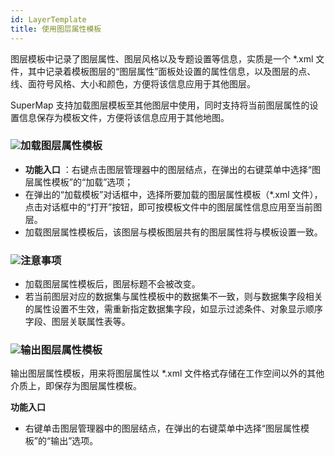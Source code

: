 ```yaml
---
id: LayerTemplate
title: 使用图层属性模板
---
```

图层模板中记录了图层属性、图层风格以及专题设置等信息，实质是一个 *.xml
文件，其中记录着模板图层的“图层属性”面板处设置的属性信息，以及图层的点、线、面符号风格、大小和颜色，方便将该信息应用于其他图层。

SuperMap 支持加载图层模板至其他图层中使用，同时支持将当前图层属性的设置信息保存为模板文件，方便将该信息应用于其他地图。

### ![](../../img/read.gif)加载图层属性模板

  * **功能入口** ：右键点击图层管理器中的图层结点，在弹出的右键菜单中选择“图层属性模板”的“加载”选项； 
  * 在弹出的“加载模板”对话框中，选择所要加载的图层属性模板（*.xml 文件），点击对话框中的“打开”按钮，即可按模板文件中的图层属性信息应用至当前图层。 
  * 加载图层属性模板后，该图层与模板图层共有的图层属性将与模板设置一致。

### ![](../../img/note.png)注意事项

  * 加载图层属性模板后，图层标题不会被改变。
  * 若当前图层对应的数据集与属性模板中的数据集不一致，则与数据集字段相关的属性设置不生效，需重新指定数据集字段，如显示过滤条件、对象显示顺序字段、图层关联属性表等。

### ![](../../img/read.gif)输出图层属性模板

输出图层属性模板，用来将图层属性以 *.xml 文件格式存储在工作空间以外的其他介质上，即保存为图层属性模板。

**功能入口**

  * 右键单击图层管理器中的图层结点，在弹出的右键菜单中选择“图层属性模板”的“输出”选项。



